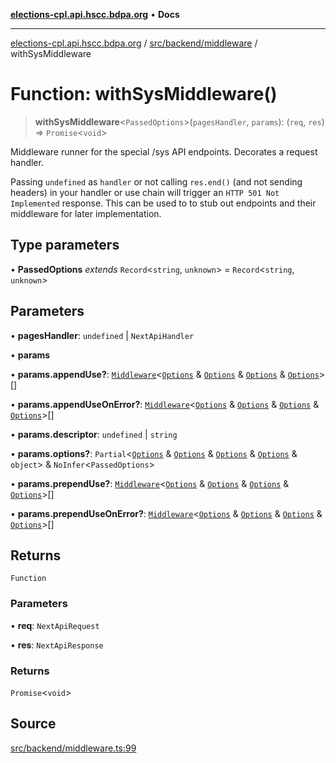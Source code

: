 [**elections-cpl.api.hscc.bdpa.org**](../../../../README.md) • **Docs**

***

[elections-cpl.api.hscc.bdpa.org](../../../../README.md) / [src/backend/middleware](../README.md) / withSysMiddleware

# Function: withSysMiddleware()

> **withSysMiddleware**\<`PassedOptions`\>(`pagesHandler`, `params`): (`req`, `res`) => `Promise`\<`void`\>

Middleware runner for the special /sys API endpoints. Decorates a request
handler.

Passing `undefined` as `handler` or not calling `res.end()` (and not sending
headers) in your handler or use chain will trigger an `HTTP 501 Not
Implemented` response. This can be used to to stub out endpoints and their
middleware for later implementation.

## Type parameters

• **PassedOptions** *extends* `Record`\<`string`, `unknown`\> = `Record`\<`string`, `unknown`\>

## Parameters

• **pagesHandler**: `undefined` \| `NextApiHandler`

• **params**

• **params.appendUse?**: [`Middleware`](../../../../lib/next-api-glue/type-aliases/Middleware.md)\<[`Options`](../../../../lib/next-adhesive/auth-request/type-aliases/Options.md) & [`Options`](../../../../lib/next-adhesive/check-method/type-aliases/Options.md) & [`Options`](../../../../lib/next-adhesive/check-content-type/type-aliases/Options.md) & [`Options`](../../../../lib/next-adhesive/handle-error/type-aliases/Options.md)\>[]

• **params.appendUseOnError?**: [`Middleware`](../../../../lib/next-api-glue/type-aliases/Middleware.md)\<[`Options`](../../../../lib/next-adhesive/auth-request/type-aliases/Options.md) & [`Options`](../../../../lib/next-adhesive/check-method/type-aliases/Options.md) & [`Options`](../../../../lib/next-adhesive/check-content-type/type-aliases/Options.md) & [`Options`](../../../../lib/next-adhesive/handle-error/type-aliases/Options.md)\>[]

• **params.descriptor**: `undefined` \| `string`

• **params.options?**: `Partial`\<[`Options`](../../../../lib/next-adhesive/auth-request/type-aliases/Options.md) & [`Options`](../../../../lib/next-adhesive/check-method/type-aliases/Options.md) & [`Options`](../../../../lib/next-adhesive/check-content-type/type-aliases/Options.md) & [`Options`](../../../../lib/next-adhesive/handle-error/type-aliases/Options.md) & `object`\> & `NoInfer`\<`PassedOptions`\>

• **params.prependUse?**: [`Middleware`](../../../../lib/next-api-glue/type-aliases/Middleware.md)\<[`Options`](../../../../lib/next-adhesive/auth-request/type-aliases/Options.md) & [`Options`](../../../../lib/next-adhesive/check-method/type-aliases/Options.md) & [`Options`](../../../../lib/next-adhesive/check-content-type/type-aliases/Options.md) & [`Options`](../../../../lib/next-adhesive/handle-error/type-aliases/Options.md)\>[]

• **params.prependUseOnError?**: [`Middleware`](../../../../lib/next-api-glue/type-aliases/Middleware.md)\<[`Options`](../../../../lib/next-adhesive/auth-request/type-aliases/Options.md) & [`Options`](../../../../lib/next-adhesive/check-method/type-aliases/Options.md) & [`Options`](../../../../lib/next-adhesive/check-content-type/type-aliases/Options.md) & [`Options`](../../../../lib/next-adhesive/handle-error/type-aliases/Options.md)\>[]

## Returns

`Function`

### Parameters

• **req**: `NextApiRequest`

• **res**: `NextApiResponse`

### Returns

`Promise`\<`void`\>

## Source

[src/backend/middleware.ts:99](https://github.com/nhscc/elections_cpl.api.hscc.bdpa.org/blob/46ed5b306a3fd199be2bd28706c3da03542c6da3/src/backend/middleware.ts#L99)
